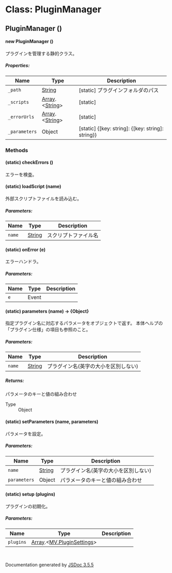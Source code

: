 # Class: PluginManager

## PluginManager ()

#### new PluginManager ()

 プラグインを管理する静的クラス。

##### Properties:

| Name | Type | Description |
| --- | --- | --- |
| `_path` | [String](String.md) | [static] プラグインフォルダのパス |
| `_scripts` | [Array](Array.md).<[String](String.md)> | [static] |
| `_errorUrls` | [Array](Array.md).<[String](String.md)> | [static] |
| `_parameters` | Object | [static] {[key: string]: {[key: string]: string}} |

<dl>
</dl>

### Methods

#### (static) checkErrors ()

 エラーを検査。
<dl>
</dl>

#### (static) loadScript (name)

 外部スクリプトファイルを読み込む。

##### Parameters:

| Name | Type | Description |
| --- | --- | --- |
| `name` | [String](String.md) |  スクリプトファイル名 |

<dl>
</dl>

#### (static) onError (e)

 エラーハンドラ。

##### Parameters:

| Name | Type | Description |
| --- | --- | --- |
| `e` | Event |  |

<dl>
</dl>

#### (static) parameters (name) → {Object}

 指定プラグイン名に対応するパラメータをオブジェクトで返す。 本体ヘルプの「プラグイン仕様」の項目も参照のこと。

##### Parameters:

| Name | Type | Description |
| --- | --- | --- |
| `name` | [String](String.md) |  プラグイン名(英字の大小を区別しない) |

<dl>
</dl>

##### Returns:

 パラメータのキーと値の組み合わせ
<dl>
                <dt> Type </dt>
                <dd>
                    <span>Object</span>
                </dd>
            </dl>

#### (static) setParameters (name, parameters)

 パラメータを設定。

##### Parameters:

| Name | Type | Description |
| --- | --- | --- |
| `name` | [String](String.md) |  プラグイン名(英字の大小を区別しない) |
| `parameters` | Object |  パラメータのキーと値の組み合わせ |

<dl>
</dl>

#### (static) setup (plugins)

 プラグインの初期化。

##### Parameters:

| Name | Type | Description |
| --- | --- | --- |
| `plugins` | [Array](Array.md).<[MV.PluginSettings](MV.PluginSettings.md)> |  |

<dl>
</dl>
 <br>

  Documentation generated by [JSDoc 3.5.5](https://github.com/jsdoc3/jsdoc)
